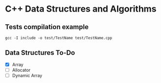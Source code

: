 # C++ Data Structures and Algorithms

## Tests compilation example

```console
gcc -I include -o test/TestName test/TestName.cpp
```

## Data Structures To-Do
- [X] Array
- [ ] Allocator
- [ ] Dynamic Array
